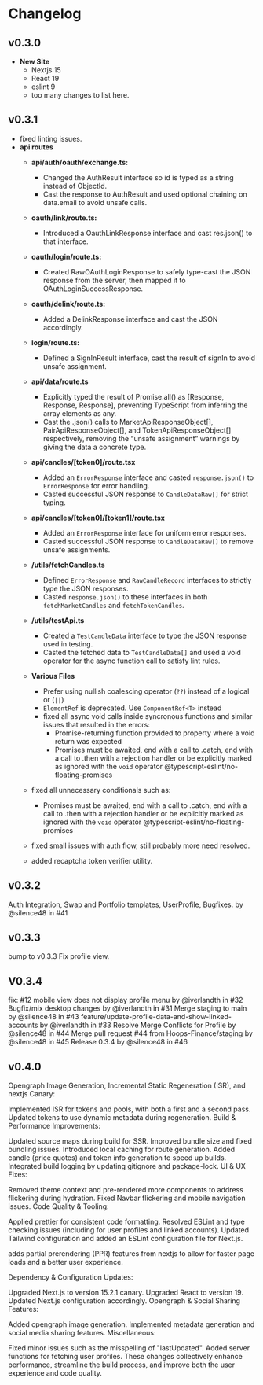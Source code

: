 # Changelog

## v0.3.0

- **New Site**
  - Nextjs 15
  - React 19
  - eslint 9
  - too many changes to list here.

## v0.3.1

- fixed linting issues.
- **api routes**
  - **api/auth/oauth/exchange.ts:**
    - Changed the AuthResult interface so id is typed as a string instead of ObjectId.
    - Cast the response to AuthResult and used optional chaining on data.email to avoid unsafe calls.
  - **oauth/link/route.ts:**
    - Introduced a OauthLinkResponse interface and cast res.json() to that interface.
  - **oauth/login/route.ts:**
    - Created RawOAuthLoginResponse to safely type-cast the JSON response from the server, then mapped it to OAuthLoginSuccessResponse.
  - **oauth/delink/route.ts:**
    - Added a DelinkResponse interface and cast the JSON accordingly.
  - **login/route.ts:**
    - Defined a SignInResult interface, cast the result of signIn to avoid unsafe assignment.
  - **api/data/route.ts**
    - Explicitly typed the result of Promise.all() as [Response, Response, Response], preventing TypeScript from inferring the array elements as any.
    - Cast the .json() calls to MarketApiResponseObject[], PairApiResponseObject[], and TokenApiResponseObject[] respectively, removing the “unsafe assignment” warnings by giving the data a concrete type.
  - **api/candles/[token0]/route.tsx**
    - Added an `ErrorResponse` interface and casted `response.json()` to `ErrorResponse` for error handling.
    - Casted successful JSON response to `CandleDataRaw[]` for strict typing.

  - **api/candles/[token0]/[token1]/route.tsx**
    - Added an `ErrorResponse` interface for uniform error responses.
    - Casted successful JSON response to `CandleDataRaw[]` to remove unsafe assignments.

  - **/utils/fetchCandles.ts**
    - Defined `ErrorResponse` and `RawCandleRecord` interfaces to strictly type the JSON responses.
    - Casted `response.json()` to these interfaces in both `fetchMarketCandles` and `fetchTokenCandles`.

  - **/utils/testApi.ts**
    - Created a `TestCandleData` interface to type the JSON response used in testing.
    - Casted the fetched data to `TestCandleData[]` and used a void operator for the async function call to satisfy lint rules.
  - **Various Files**
    - Prefer using nullish coalescing operator (`??`) instead of a logical or (`||`)
    - `ElementRef` is deprecated. Use `ComponentRef<T>` instead
    - fixed all async void calls inside syncronous functions and similar issues that resulted in the errors:
      - Promise-returning function provided to property where a void return was expected
      - Promises must be awaited, end with a call to .catch, end with a call to .then with a rejection handler or be explicitly marked as ignored with the `void` operator  @typescript-eslint/no-floating-promises
  - fixed all unnecessary conditionals such as:
    - Promises must be awaited, end with a call to .catch, end with a call to .then with a rejection handler or be explicitly marked as ignored with the `void` operator  @typescript-eslint/no-floating-promises
  - fixed small issues with auth flow, still probably more need resolved.
  - added recaptcha token verifier utility.

## v0.3.2

Auth Integration, Swap and Portfolio templates, UserProfile, Bugfixes. by @silence48 in #41

## v0.3.3

bump to v0.3.3
Fix profile view.

## V0.3.4

fix: #12 mobile view does not display profile menu by @iverlandth in #32
Bugfix/mix desktop changes by @iverlandth in #31
Merge staging to main by @silence48 in #43
feature/update-profile-data-and-show-linked-accounts by @iverlandth in #33
Resolve Merge Conflicts for Profile by @silence48 in #44
Merge pull request #44 from Hoops-Finance/staging by @silence48 in #45
Release 0.3.4 by @silence48 in #46

## v0.4.0
Opengraph Image Generation, Incremental Static Regeneration (ISR), and nextjs Canary:

Implemented ISR for tokens and pools, with both a first and a second pass.
Updated tokens to use dynamic metadata during regeneration.
Build & Performance Improvements:

Updated source maps during build for SSR.
Improved bundle size and fixed bundling issues.
Introduced local caching for route generation.
Added candle (price quotes) and token info generation to speed up builds.
Integrated build logging by updating gitignore and package-lock.
UI & UX Fixes:

Removed theme context and pre-rendered more components to address flickering during hydration.
Fixed Navbar flickering and mobile navigation issues.
Code Quality & Tooling:

Applied prettier for consistent code formatting.
Resolved ESLint and type checking issues (including for user profiles and linked accounts).
Updated Tailwind configuration and added an ESLint configuration file for Next.js.

adds partial prerendering (PPR) features from nextjs to allow for faster page loads and a better user experience.

Dependency & Configuration Updates:

Upgraded Next.js to version 15.2.1 canary.
Upgraded React to version 19.
Updated Next.js configuration accordingly.
Opengraph & Social Sharing Features:

Added opengraph image generation.
Implemented metadata generation and social media sharing features.
Miscellaneous:

Fixed minor issues such as the misspelling of "lastUpdated".
Added server functions for fetching user profiles.
These changes collectively enhance performance, streamline the build process, and improve both the user experience and code quality.